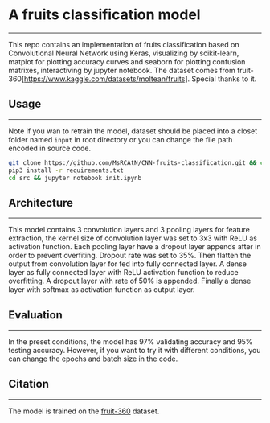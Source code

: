 # A fruits classification model

---
This repo contains an implementation of fruits classification based on Convolutional Neural Network using Keras, visualizing by scikit-learn, matplot for plotting accuracy curves and seaborn for plotting confusion matrixes, interactiving by jupyter notebook.
The dataset comes from fruit-360[https://www.kaggle.com/datasets/moltean/fruits]. Special thanks to it.

## Usage

---
Note if you wan to retrain the model, dataset should be placed into a closet folder named `input` in root directory or you can change the file path encoded in source code.

```bash
git clone https://github.com/MsRCAtN/CNN-fruits-classification.git && cd fruit-360-recognition-cnn
pip3 install -r requirements.txt
cd src && jupyter notebook init.ipynb 
```

## Architecture

---

This model contains 3 convolution layers and 3 pooling layers for feature extraction, the kernel size of convolution layer was set to 3x3 with ReLU as activation function.
Each pooling layer have a dropout layer appends after in order to prevent overfiting. Dropout rate was set to 35%.
Then flatten the output from convolution layer for fed into fully connected layer. A dense layer as fully connected layer with ReLU activation function to reduce overfitting. A dropout layer with rate of 50% is appended.
Finally a dense layer with softmax as activation function as output layer.

## Evaluation

---
In the preset conditions, the model has 97% validating accuracy and 95% testing accuracy. However, if you want to try it with different conditions, you can change the epochs and batch size in the code.

## Citation

---
The model is trained on the [fruit-360](https://www.kaggle.com/datasets/moltean/fruits) dataset.
